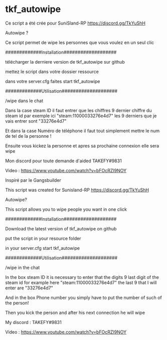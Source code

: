 # tkf_autowipe

Ce script a été crée pour SuniSland-RP https://discord.gg/TkYuShH

Autowipe ?

Ce script permet de wipe les personnes que vous voulez en un seul clic 

#############Installation###################

télécharger la derniere version de tkf_autowipe sur github

mettez le script dans votre dossier ressource 

dans votre server.cfg faites start tkf_autowipe

#############Utilisation####################

/wipe dans le chat

Dans la case steam ID il faut entrer que les chiffres 9 dernier chiffre du steam id par exemple ici "steam:11000033276e4d7" les 9 derniers que je vais entrer sont "33276e4d7" 

Et dans la case Numéro de téléphone il faut tout simplement mettre le num de tel de la personne ! 

Ensuite vous kickez la personne et apres sa prochaine connexion elle sera wipe

Mon discord pour toute demande d'aided TAKEFY#9831

Video : https://www.youtube.com/watch?v=bFOcRZI9NOY

Inspiré par le Gangsbuilder


This script was created for Sunisland-RP https://discord.gg/TkYuShH

Autowipe?

This script allows you to wipe people you want in one click

#############Installation###################

Download the latest version of tkf_autowipe on github

put the script in your resource folder

in your server.cfg start tkf_autowipe

#############Utilisation####################

/wipe in the chat

In the box steam ID it is necessary to enter that the digits 9 last digit of the steam id for example here "steam:11000033276e4d7" the last 9 that I will enter are "33276e4d7"

And in the box Phone number you simply have to put the number of such of the person!

Then you kick the person and after his next connection he will wipe

My discord : TAKEFY#9831

Video : https://www.youtube.com/watch?v=bFOcRZI9NOY

